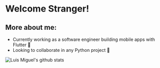 # Welcome Stranger!



## More about me:

- Currently working as a software engineer building mobile apps with Flutter 📲  
- Looking to collaborate in any Python project 🐍

![Luis Miguel's github stats](https://github-readme-stats.vercel.app/api/?username=luismi74&show_icons=true&title_color=5ac0a5&icon_color=79ff97&text_color=edf2f7&bg_color=151515)
